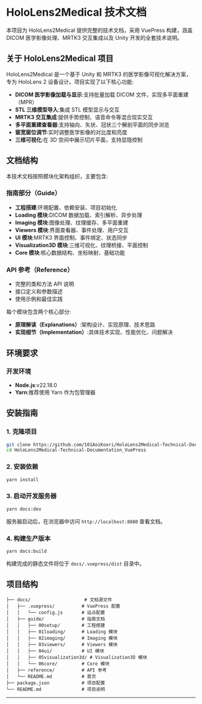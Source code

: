 # HoloLens2Medical 技术文档

本项目为 HoloLens2Medical 提供完整的技术文档，采用 VuePress 构建，涵盖 DICOM 医学影像处理、MRTK3 交互集成以及 Unity 开发的全套技术说明。

## 关于 HoloLens2Medical 项目

HoloLens2Medical 是一个基于 Unity 和 MRTK3 的医学影像可视化解决方案，专为 HoloLens 2 设备设计。项目实现了以下核心功能:

- **DICOM 医学影像加载与显示**:支持批量加载 DICOM 文件，实现多平面重建（MPR）
- **STL 三维模型导入**:集成 STL 模型显示与交互
- **MRTK3 交互集成**:提供手势控制、语音命令等混合现实交互
- **多平面重建查看器**:支持轴向、矢状、冠状三个解剖平面的同步浏览
- **窗宽窗位调节**:实时调整医学影像的对比度和亮度
- **三维可视化**:在 3D 空间中展示切片平面，支持显隐控制

## 文档结构

本技术文档按照模块化架构组织，主要包含:

### 指南部分（Guide）
- **工程搭建**:环境配置、依赖安装、项目初始化
- **Loading 模块**:DICOM 数据加载、索引解析、异步处理
- **Imaging 模块**:图像处理、纹理缓存、多平面重建
- **Viewers 模块**:界面查看器、事件处理、用户交互
- **UI 模块**:MRTK3 界面控制、事件绑定、状态同步
- **Visualization3D 模块**:三维可视化、纹理桥接、平面控制
- **Core 模块**:核心数据结构、坐标映射、基础功能

### API 参考（Reference）
- 完整的类和方法 API 说明
- 接口定义和参数描述
- 使用示例和最佳实践

每个模块包含两个核心部分:
- **原理解读（Explanations）**:架构设计、实现原理、技术思路
- **实现细节（Implementation）**:具体技术实现、性能优化、问题解决

## 环境要求

### 开发环境
- **Node.js**:v22.18.0
- **Yarn**:推荐使用 Yarn 作为包管理器

## 安装指南

### 1. 克隆项目

```bash
git clone https://github.com/101AoiKoori/HoloLens2Medical-Technical-Documentation_VuePress.git
cd HoloLens2Medical-Technical-Documentation_VuePress
```

### 2. 安装依赖

```bash
yarn install
```

### 3. 启动开发服务器

```bash
yarn docs:dev
```

服务器启动后，在浏览器中访问 `http://localhost:8080` 查看文档。

### 4. 构建生产版本

```bash
yarn docs:build
```

构建完成的静态文件将位于 `docs/.vuepress/dist` 目录中。

## 项目结构

```
├── docs/                    # 文档源文件
│   ├── .vuepress/          # VuePress 配置
│   │   └── config.js       # 站点配置
│   ├── guide/              # 指南文档
│   │   ├── 00setup/        # 工程搭建
│   │   ├── 01loading/      # Loading 模块
│   │   ├── 02imaging/      # Imaging 模块
│   │   ├── 03viewers/      # Viewers 模块
│   │   ├── 04ui/           # UI 模块
│   │   ├── 05visualization3d/ # Visualization3D 模块
│   │   └── 06core/         # Core 模块
│   ├── reference/          # API 参考
│   └── README.md           # 首页
├── package.json            # 项目配置
└── README.md               # 项目说明
```
---